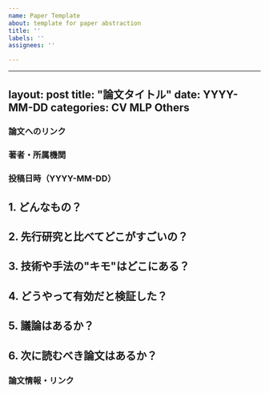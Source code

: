 ```yaml
---
name: Paper Template
about: template for paper abstraction
title: ''
labels: ''
assignees: ''

---
```


---
layout: post
title: "論文タイトル"
date: YYYY-MM-DD
categories: CV MLP Others
---

### 論文へのリンク

### 著者・所属機関

### 投稿日時（YYYY-MM-DD）

## 1. どんなもの？

## 2. 先行研究と比べてどこがすごいの？

## 3. 技術や手法の"キモ"はどこにある？

## 4. どうやって有効だと検証した？

## 5. 議論はあるか？

## 6. 次に読むべき論文はあるか？

### 論文情報・リンク
